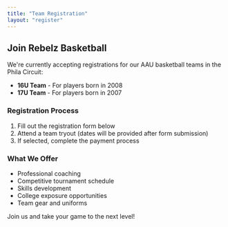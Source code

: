 ```yaml
---
title: "Team Registration"
layout: "register"
---
```


## Join Rebelz Basketball

We're currently accepting registrations for our AAU basketball teams in the Phila Circuit:

- **16U Team** - For players born in 2008
- **17U Team** - For players born in 2007

### Registration Process

1. Fill out the registration form below
2. Attend a team tryout (dates will be provided after form submission)
3. If selected, complete the payment process

### What We Offer

- Professional coaching
- Competitive tournament schedule
- Skills development
- College exposure opportunities
- Team gear and uniforms

Join us and take your game to the next level! 